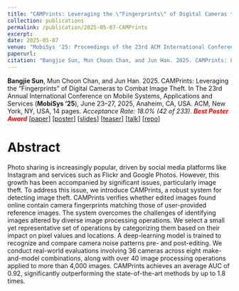 ```yaml
---
title: "CAMPrints: Leveraging the \"Fingerprints\" of Digital Cameras to Combat Image Theft"
collection: publications
permalink: /publication/2025-05-07-CAMPrints
excerpt: 
date: 2025-05-07
venue: "MobiSys '25: Proceedings of the 23rd ACM International Conference on Mobile Systems, Applications, and Services"
paperurl: 
citation: "Bangjie Sun, Mun Choon Chan, and Jun Han. 2025. CAMPrints: Leveraging the “Fingerprints” of Digital Cameras to Combat Image Theft. In The 23rd Annual International Conference on Mobile Systems, Applications and Services (MobiSys ’25), June 23–27, 2025, Anaheim, CA, USA. ACM, New York, NY, USA, 14 pages."
---
```

**Bangjie Sun**, Mun Choon Chan, and Jun Han. 2025. CAMPrints: Leveraging the “Fingerprints” of Digital Cameras to Combat Image Theft. In The 23rd Annual International Conference on Mobile Systems, Applications and Services (**MobiSys ’25**), June 23–27, 2025, Anaheim, CA, USA. ACM, New York, NY, USA, 14 pages. *Acceptance Rate: 18.0% (42 of 233)*. ***<span style="color:red">Best Poster Award</span>*** \[[paper](https://sunbangjie.github.io/files/CAMPrints.pdf)\] \[[poster](https://sunbangjie.github.io/files/CAMPrintsPoster.pdf)\] \[[slides](https://sunbangjie.github.io/files/CAMPrintsSlides.pdf)\] \[[teaser](https://www.youtube.com/watch?v=Lx2ngeAK60E)\] \[[talk](https://www.youtube.com/watch?v=JunPgi4QBF8)\] \[[repo](https://github.com/SunBangjie/CAMPrints)\]


Abstract
=====
Photo sharing is increasingly popular, driven by social media platforms like Instagram and services such as Flickr and Google Photos. However, this growth has been accompanied by significant issues, particularly image theft. To address this issue, we introduce CAMPrints, a robust system for detecting image theft. CAMPrints verifies whether edited images found online contain camera fingerprints matching those of user-provided reference images. The system overcomes the challenges of identifying images altered by diverse image processing operations. We select a small yet representative set of operations by categorizing them based on their impact on pixel values and locations. A deep-learning model is trained to recognize and compare camera noise patterns pre- and post-editing. We conduct real-world evaluations involving 36 cameras across eight make-and-model combinations, along with over 40 image processing operations applied to more than 4,000 images. CAMPrints achieves an average AUC of 0.92, significantly outperforming the state-of-the-art methods by up to 1.8 times.